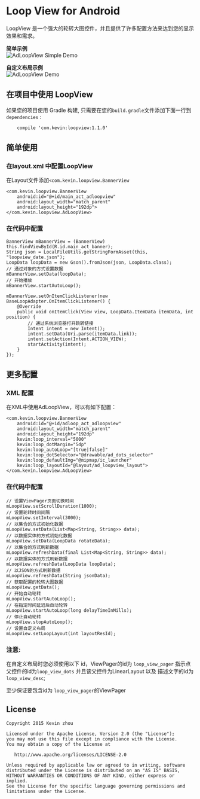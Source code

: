 
# Loop View for Android

LoopView 是一个强大的轮转大图控件，并且提供了许多配置方法来达到您的显示效果和需求。  

**简单示例**  
![AdLoopView Simple Demo](https://raw.githubusercontent.com/xuehuayous/Android-LoopView/master/loopview_ad_simple.gif)

**自定义布局示例**  
![AdLoopView Demo](https://raw.githubusercontent.com/xuehuayous/Android-LoopView/master/loopview_ad_custom.gif)

## 在项目中使用 LoopView

如果您的项目使用 Gradle 构建, 只需要在您的`build.gradle`文件添加下面一行到 `dependencies` :

```
	compile 'com.kevin:loopview:1.1.0'
```

## 简单使用 ##

### 在layout.xml 中配置LoopView ###
在Layout文件添加`<com.kevin.loopview.BannerView`

	<com.kevin.loopview.BannerView
        android:id="@+id/main_act_adloopview"
        android:layout_width="match_parent"
        android:layout_height="192dp">
    </com.kevin.loopview.AdLoopView>

### 在代码中配置 ###

```
BannerView mBannerView = (BannerView) this.findViewById(R.id.main_act_banner);
String json = LocalFileUtils.getStringFormAsset(this, "loopview_date.json");
LoopData loopData = new Gson().fromJson(json, LoopData.class);
// 通过对象的方式设置数据
mBannerView.setData(loopData);
// 开始播放
mBannerView.startAutoLoop();

mBannerView.setOnItemClickListener(new BaseLoopAdapter.OnItemClickListener() {
    @Override
    public void onItemClick(View view, LoopData.ItemData itemData, int position) {
        // 通过系统浏览器打开跳转链接
        Intent intent = new Intent();
        intent.setData(Uri.parse(itemData.link));
        intent.setAction(Intent.ACTION_VIEW);
        startActivity(intent);
    }
});
```

## 更多配置 ##

### XML 配置 ###

在XML中使用AdLoopView，可以有如下配置：

    <com.kevin.loopview.BannerView
        android:id="@+id/adloop_act_adloopview"
        android:layout_width="match_parent"
        android:layout_height="192dp"
        kevin:loop_interval="5000"
        kevin:loop_dotMargin="5dp"
        kevin:loop_autoLoop="[true|false]"
        kevin:loop_dotSelector="@drawable/ad_dots_selector"
		kevin:loop_defaultImg="@mipmap/ic_launcher"
		kevin:loop_layoutId="@layout/ad_loopview_layout">
    </com.kevin.loopview.AdLoopView>

### 在代码中配置 ###

	// 设置ViewPager页面切换时间
	mLoopView.setScrollDuration(1000);
	// 设置轮转时间间隔
	mLoopView.setInterval(3000);
	// 以集合的方式初始化数据
	mLoopView.setData(List<Map<String, String>> data);
	// 以数据实体的方式初始化数据
	mLoopView.setData(LoopData rotateData);
	// 以集合的方式刷新数据
	mLoopView.refreshData(final List<Map<String, String>> data);
	// 以数据实体的方式刷新数据
	mLoopView.refreshData(LoopData loopData);
	// 以JSON的方式刷新数据
	mLoopView.refreshData(String jsonData);
	// 获取配置的轮转大图数据
	mLoopView.getData();
	// 开始自动轮转
	mLoopView.startAutoLoop();
	// 在指定时间延迟后自动轮转
	mLoopView.startAutoLoop(long delayTimeInMills);
	// 停止自动轮转
	mLoopView.stopAutoLoop();
	// 设置自定义布局
	mLoopView.setLoopLayout(int layoutResId);

### 注意: ###

在自定义布局时您必须使用以下 id，ViewPager的id为 `loop_view_pager`  指示点父控件的id为`loop_view_dots` 并且该父控件为LinearLayout 以及 描述文字的id为`loop_view_desc`;

至少保证要包含id为 `loop_view_pager`的ViewPager

## License

    Copyright 2015 Kevin zhou

    Licensed under the Apache License, Version 2.0 (the "License");
    you may not use this file except in compliance with the License.
    You may obtain a copy of the License at

       http://www.apache.org/licenses/LICENSE-2.0

    Unless required by applicable law or agreed to in writing, software
    distributed under the License is distributed on an "AS IS" BASIS,
    WITHOUT WARRANTIES OR CONDITIONS OF ANY KIND, either express or implied.
    See the License for the specific language governing permissions and
    limitations under the License.